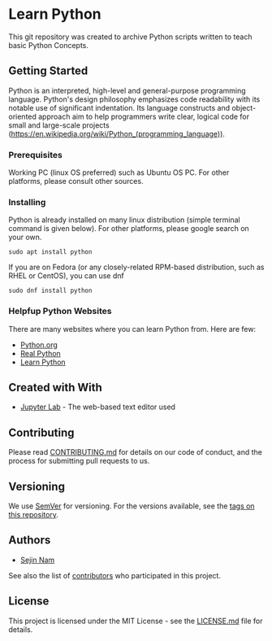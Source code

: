 # Learn Python 

This git repository was created to archive Python scripts written to teach basic Python Concepts.

## Getting Started

Python is an interpreted, high-level and general-purpose programming language. Python's design philosophy emphasizes code readability with its notable use of significant indentation. Its language constructs and object-oriented approach aim to help programmers write clear, logical code for small and large-scale projects (https://en.wikipedia.org/wiki/Python_(programming_language)).

### Prerequisites

Working PC (linux OS preferred) such as Ubuntu OS PC. For other platforms, please consult other sources.

### Installing

Python is already installed on many linux distribution (simple terminal command is given below). For other platforms, please google search on your own. 
```
sudo apt install python
```

If you are on Fedora (or any closely-related RPM-based distribution, such as RHEL or CentOS), you can use dnf
```
sudo dnf install python
```

### Helpfup Python Websites 

There are many websites where you can learn Python from. Here are few:

* [Python.org](https://www.python.org)
* [Real Python](https://realpytyon.com)
* [Learn Python](https://www.learnpython.org)
 
## Created with With

* [Jupyter Lab](http://www.jupyter.org) - The web-based text editor used

## Contributing

Please read [CONTRIBUTING.md](CONTRIBUTING.md) for details on our code of conduct, and the process for submitting pull requests to us.

## Versioning

We use [SemVer](http://semver.org/) for versioning. For the versions available, see the [tags on this repository](https://github.com/sejin8642/gitpractice/tags). 

## Authors

* [Sejin Nam](https://github.com/sejin8642)

See also the list of [contributors](https://github.com/sejin8642/LearnPython/contributors) who participated in this project.

## License

This project is licensed under the MIT License - see the [LICENSE.md](LICENSE.md) file for details.

